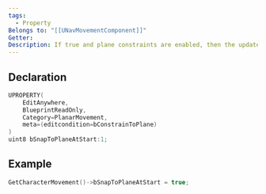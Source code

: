 ```yaml
---
tags:
  - Property
Belongs to: "[[UNavMovementComponent]]"
Getter: 
Description: If true and plane constraints are enabled, then the updated component will be snapped to the plane when first attached.
---
```


## Declaration

```cpp
UPROPERTY(
	EditAnywhere,  	
	BlueprintReadOnly,  	
	Category=PlanarMovement,  	
	meta=(editcondition=bConstrainToPlane) 
) 
uint8 bSnapToPlaneAtStart:1;
```

## Example

```cpp
GetCharacterMovement()->bSnapToPlaneAtStart = true;
```

